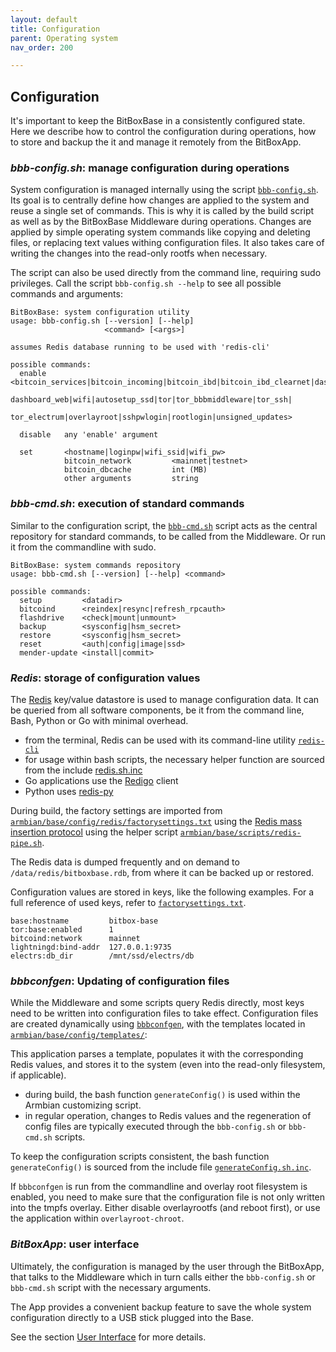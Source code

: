 ```yaml
---
layout: default
title: Configuration
parent: Operating system
nav_order: 200

---
```

## Configuration

It's important to keep the BitBoxBase in a consistently configured state.
Here we describe how to control the configuration during operations, how to store and backup the it and manage it remotely from the BitBoxApp.

### *bbb-config.sh*: manage configuration during operations

System configuration is managed internally using the script [`bbb-config.sh`](https://github.com/digitalbitbox/bitbox-base/blob/master/armbian/base/scripts/bbb-config.sh).
Its goal is to centrally define how changes are applied to the system and reuse a single set of commands.
This is why it is called by the build script as well as by the BitBoxBase Middleware during operations.
Changes are applied by simple operating system commands like copying and deleting files, or replacing text values withing configuration files.
It also takes care of writing the changes into the read-only rootfs when necessary.

The script can also be used directly from the command line, requiring sudo privileges. Call the script `bbb-config.sh --help` to see all possible commands and arguments:

```
BitBoxBase: system configuration utility
usage: bbb-config.sh [--version] [--help]
                     <command> [<args>]

assumes Redis database running to be used with 'redis-cli'

possible commands:
  enable    <bitcoin_services|bitcoin_incoming|bitcoin_ibd|bitcoin_ibd_clearnet|dashboard_hdmi|
             dashboard_web|wifi|autosetup_ssd|tor|tor_bbbmiddleware|tor_ssh|
             tor_electrum|overlayroot|sshpwlogin|rootlogin|unsigned_updates>

  disable   any 'enable' argument

  set       <hostname|loginpw|wifi_ssid|wifi_pw>
            bitcoin_network         <mainnet|testnet>
            bitcoin_dbcache         int (MB)
            other arguments         string
```

### *bbb-cmd.sh*: execution of standard commands

Similar to the configuration script, the [`bbb-cmd.sh`](https://github.com/digitalbitbox/bitbox-base/blob/master/armbian/base/scripts/bbb-cmd.sh) script acts as the central repository for standard commands, to be called from the Middleware. Or run it from the commandline with sudo.

```
BitBoxBase: system commands repository
usage: bbb-cmd.sh [--version] [--help] <command>

possible commands:
  setup         <datadir>
  bitcoind      <reindex|resync|refresh_rpcauth>
  flashdrive    <check|mount|unmount>
  backup        <sysconfig|hsm_secret>
  restore       <sysconfig|hsm_secret>
  reset         <auth|config|image|ssd>
  mender-update <install|commit>
```

### *Redis*: storage of configuration values

The [Redis](https://redis.io/) key/value datastore is used to manage configuration data.
It can be queried from all software components, be it from the command line, Bash, Python or Go with minimal overhead.

* from the terminal, Redis can be used with its command-line utility [`redis-cli`](https://redis.io/topics/rediscli)
* for usage within bash scripts, the necessary helper function are sourced from the include [redis.sh.inc](https://github.com/digitalbitbox/bitbox-base/blob/master/armbian/base/scripts/include/redis.sh.inc)
* Go applications use the [Redigo](https://github.com/gomodule/redigo) client
* Python uses [redis-py](https://github.com/andymccurdy/redis-py)

During build, the factory settings are imported from [`armbian/base/config/redis/factorysettings.txt`](https://github.com/digitalbitbox/bitbox-base/blob/master/armbian/base/config/redis/factorysettings.txt) using the [Redis mass insertion protocol](https://redis.io/topics/mass-insert) using the helper script [`armbian/base/scripts/redis-pipe.sh`](https://github.com/digitalbitbox/bitbox-base/blob/master/armbian/base/scripts/redis-pipe.sh).

The Redis data is dumped frequently and on demand to `/data/redis/bitboxbase.rdb`, from where it can be backed up or restored.

Configuration values are stored in keys, like the following examples. For a full reference of used keys, refer to [`factorysettings.txt`](https://github.com/digitalbitbox/bitbox-base/blob/master/armbian/base/config/redis/factorysettings.txt).

```
base:hostname         bitbox-base
tor:base:enabled      1
bitcoind:network      mainnet
lightningd:bind-addr  127.0.0.1:9735
electrs:db_dir        /mnt/ssd/electrs/db
```

### *bbbconfgen*: Updating of configuration files

While the Middleware and some scripts query Redis directly, most keys need to be written into configuration files to take effect.
Configuration files are created dynamically using [`bbbconfgen`](https://github.com/digitalbitbox/bitbox-base/tree/master/tools/bbbconfgen), with the templates located in [`armbian/base/config/templates/`](https://github.com/digitalbitbox/bitbox-base/tree/master/armbian/base/config/templates):

This application parses a template, populates it with the corresponding Redis values, and stores it to the system (even into the read-only filesystem, if applicable).

* during build, the bash function `generateConfig()` is used within the Armbian customizing script.
* in regular operation, changes to Redis values and the regeneration of config files are typically executed through the `bbb-config.sh` or `bbb-cmd.sh` scripts.

To keep the configuration scripts consistent, the bash function `generateConfig()` is sourced from the include file [`generateConfig.sh.inc`](https://github.com/digitalbitbox/bitbox-base/blob/master/armbian/base/scripts/include/generateConfig.sh.inc).

If `bbbconfgen` is run from the commandline and overlay root filesystem is enabled, you need to make sure that the configuration file is not only written into the tmpfs overlay. Either disable overlayrootfs (and reboot first), or use the application within `overlayroot-chroot`.

### *BitBoxApp*: user interface

Ultimately, the configuration is managed by the user through the BitBoxApp, that talks to the Middleware which in turn calls either the `bbb-config.sh` or `bbb-cmd.sh` script with the necessary arguments.

The App provides a convenient backup feature to save the whole system configuration directly to a USB stick plugged into the Base.

See the section [User Interface](../ui) for more details.
